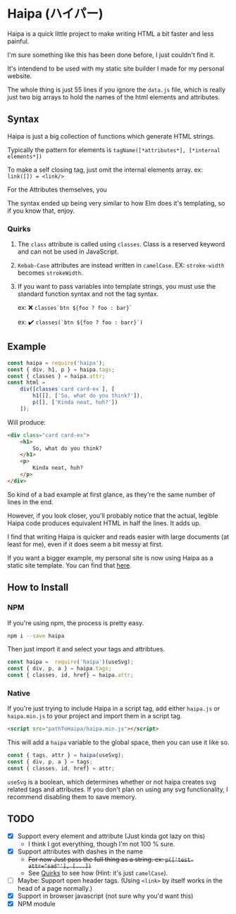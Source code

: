 # Haipa (ハイパー)

Haipa is a quick little project to make writing HTML a bit faster and less painful.

I'm sure something like this has been done before, I just couldn't find it.

It's intendend to be used with my static site builder I made for my personal website.

The whole thing is just 55 lines if you ignore the `data.js` file, which is really just two big arrays to hold the names of the html elements and attributes.

## Syntax

Haipa is just a big collection of functions which generate HTML strings.

Typically the pattern for elements is `tagName([*attributes*], [*internal elements*])`

To make a self closing tag, just omit the internal elements array.
	ex: `link([]) = <link/>`

For the Attributes themselves, you 

The syntax ended up being very similar to how Elm does it's templating, so if you know that, enjoy.

### Quirks

1. The `class` attribute is called using `classes`.  Class is a reserved keyword and can not be used in JavaScript.
2. `Kebab-Case` attributes are instead written in `camelCase`.
	EX: `stroke-width` becomes `strokeWidth`.
3. If you want to pass variables into template strings, you must use the standard function syntax and not the tag syntax.

	ex: ❌ `` classes`btn ${foo ? foo : bar}` ``

	ex: ✔️ `` classes(`btn ${foo ? foo : barr}`) ``

## Example

```JavaScript
const haipa = require('haipa');
const { div, h1, p } = haipa.tags;
const { classes } = haipa.attr;
const html = 
	div([classes`card card-ex`], [
		h1([], ['So, what do you think?']),
		p([], ['Kinda neat, huh?'])
	]);
```

Will produce:
```HTML
<div class="card card-ex">
	<h1>
		So, what do you think?
	</h1>
	<p>
		Kinda neat, huh?
	</p>
</div>
```

So kind of a bad example at first glance, as they're the same number of lines in the end.

However, if you look closer, you'll probably notice that the actual, legible Haipa code produces equivalent HTML in half the lines.  It adds up.

I find that writing Haipa is quicker and reads easier with large documents (at least for me), even if it does seem a bit messy at first.

If you want a bigger example, my personal site is now using Haipa as a static site template.  You can find that [here](https://github.com/matteron/mattia.id/blob/master/src/template/template.js).

## How to Install

### NPM

If you're using npm, the process is pretty easy.

```BASH
npm i --save haipa
```

Then just import it and select your tags and attribtues.
```JavaScript
const haipa =  require('haipa')(useSvg);
const { div, p, a } = haipa.tags;
const { classes, id, href} = haipa.attr;
```

### Native

If you're just trying to include Haipa in a script tag, add either `haipa.js` or `haipa.min.js` to your project and import them in a script tag.

```HTML
<script src="pathToHaipa/haipa.min.js"></script>
```

This will add a `haipa` variable to the global space, then you can use it like so.

```Javascript
const { tags, attr } = haipa(useSvg);
const { div, p, a } = tags;
const { classes, id, href} = attr;
```

`useSvg` is a boolean, which determines whether or not haipa creates svg related tags and attributes.  If you don't plan on using any svg functionality, I recommend disabling them to save memory.

## TODO
- [x] Support every element and attribute (Just kinda got lazy on this)
	* I think I got everything, though I'm not 100 % sure.
- [x] Support attributes with dashes in the name
	* ~~For now Just pass the full thing as a string.
		ex: `p(['test-attr="sad"'], [...])`~~
	* See [Quirks](#quirks) to see how (Hint: it's just `camelCase`).
- [ ] Maybe: Support open header tags. (Using `<link>` by itself works in the head of a page normally.)
- [x] Support in browser javascript (not sure why you'd want this)
- [x] NPM module